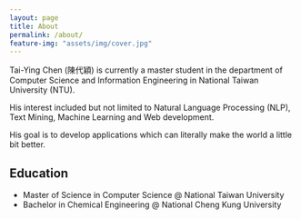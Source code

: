 ```yaml
---
layout: page
title: About
permalink: /about/
feature-img: "assets/img/cover.jpg"
---
```


Tai-Ying Chen (陳代穎) is currently a master student in the department of Computer Science and Information Engineering in National Taiwan University (NTU).

His interest included but not limited to Natural Language Processing (NLP), Text Mining, Machine Learning and Web development.

His goal is to develop applications which can literally make the world a little bit better.

## Education

- Master of Science in Computer Science @ National Taiwan University
- Bachelor in Chemical Engineering @ National Cheng Kung University
